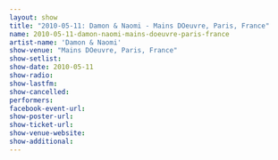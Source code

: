 ```yaml
---
layout: show
title: "2010-05-11: Damon & Naomi - Mains DOeuvre, Paris, France"
name: 2010-05-11-damon-naomi-mains-doeuvre-paris-france
artist-name: 'Damon & Naomi'
show-venue: "Mains DOeuvre, Paris, France"
show-setlist: 
show-date: 2010-05-11
show-radio: 
show-lastfm: 
show-cancelled: 
performers: 
facebook-event-url: 
show-poster-url: 
show-ticket-url: 
show-venue-website: 
show-additional: 
---
```


